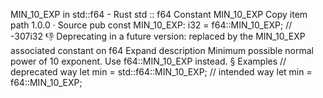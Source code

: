 MIN_10_EXP in std::f64 - Rust
std
::
f64
Constant
MIN_10_EXP
Copy item path
1.0.0
·
Source
pub const MIN_10_EXP:
i32
= f64::MIN_10_EXP; // -307i32
👎
Deprecating in a future version: replaced by the
MIN_10_EXP
associated constant on
f64
Expand description
Minimum possible normal power of 10 exponent.
Use
f64::MIN_10_EXP
instead.
§
Examples
// deprecated way
let
min = std::f64::MIN_10_EXP;
// intended way
let
min = f64::MIN_10_EXP;